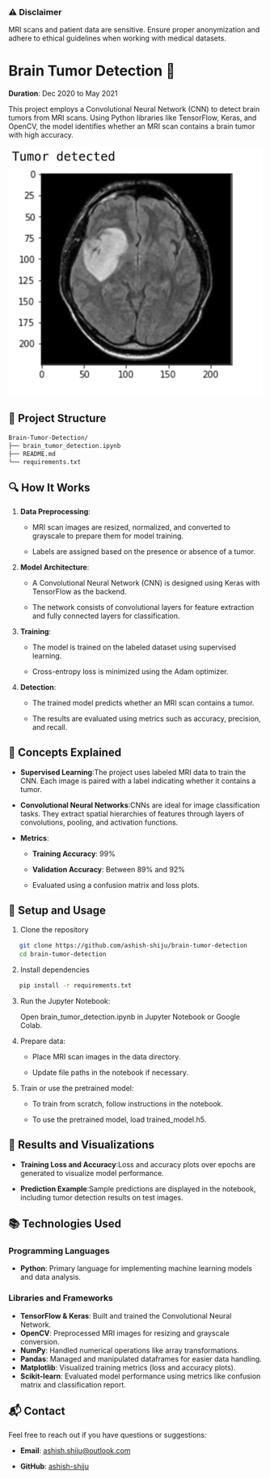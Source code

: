 ### ⚠️ Disclaimer
MRI scans and patient data are sensitive. Ensure proper anonymization and adhere to ethical guidelines when working with medical datasets.
# Brain Tumor Detection 🧠
**Duration**: Dec 2020 to May 2021

This project employs a Convolutional Neural Network (CNN) to detect brain tumors from MRI scans. Using Python libraries like TensorFlow, Keras, and OpenCV, the model identifies whether an MRI scan contains a brain tumor with high accuracy. 

![Brain Tumor Detection Output](Tumor-Output.png)
## 📂 Project Structure

```plaintext
Brain-Tumor-Detection/
├── brain_tumor_detection.ipynb  
├── README.md
└── requirements.txt                
```

## 🔍 How It Works

1.  **Data Preprocessing**:
    
    *   MRI scan images are resized, normalized, and converted to grayscale to prepare them for model training.
        
    *   Labels are assigned based on the presence or absence of a tumor.
        
2.  **Model Architecture**:
    
    *   A Convolutional Neural Network (CNN) is designed using Keras with TensorFlow as the backend.
        
    *   The network consists of convolutional layers for feature extraction and fully connected layers for classification.
        
3.  **Training**:
    
    *   The model is trained on the labeled dataset using supervised learning.
        
    *   Cross-entropy loss is minimized using the Adam optimizer.
        
4.  **Detection**:
    
    *   The trained model predicts whether an MRI scan contains a tumor.
        
    *   The results are evaluated using metrics such as accuracy, precision, and recall.
        

## 🧠 Concepts Explained

*   **Supervised Learning**:The project uses labeled MRI data to train the CNN. Each image is paired with a label indicating whether it contains a tumor.
    
*   **Convolutional Neural Networks**:CNNs are ideal for image classification tasks. They extract spatial hierarchies of features through layers of convolutions, pooling, and activation functions.
    
*   **Metrics**:
    
    *   **Training Accuracy**: 99%
        
    *   **Validation Accuracy**: Between 89% and 92%
        
    *   Evaluated using a confusion matrix and loss plots.
        

## 🔧 Setup and Usage


1. Clone the repository
 ```bash
    git clone https://github.com/ashish-shiju/brain-tumor-detection
    cd brain-tumor-detection
```
    
2. Install dependencies
 ```bash
    pip install -r requirements.txt
 ```   
3.  Run the Jupyter Notebook:
    
    Open brain\_tumor\_detection.ipynb in Jupyter Notebook or Google Colab.
        
4.  Prepare data:
    
    *   Place MRI scan images in the data directory.
        
    *   Update file paths in the notebook if necessary.
        
5.  Train or use the pretrained model:
    
    *   To train from scratch, follow instructions in the notebook.
        
    *   To use the pretrained model, load trained\_model.h5.
        

## 🎯 Results and Visualizations

*   **Training Loss and Accuracy**:Loss and accuracy plots over epochs are generated to visualize model performance.
    
*   **Prediction Example**:Sample predictions are displayed in the notebook, including tumor detection results on test images.
    

## 📚 Technologies Used
### Programming Languages

*   **Python**: Primary language for implementing machine learning models and data analysis.

### Libraries and Frameworks
* **TensorFlow & Keras**: Built and trained the Convolutional Neural Network.
* **OpenCV**: Preprocessed MRI images for resizing and grayscale conversion.
* **NumPy**: Handled numerical operations like array transformations.
* **Pandas**: Managed and manipulated dataframes for easier data handling.
* **Matplotlib**: Visualized training metrics (loss and accuracy plots).
* **Scikit-learn**: Evaluated model performance using metrics like confusion matrix and classification report.


## 📬 Contact

Feel free to reach out if you have questions or suggestions:

*   **Email**: ashish.shiju@outlook.com
    
*   **GitHub**: [ashish-shiju](https://github.com/ashish-shiju)